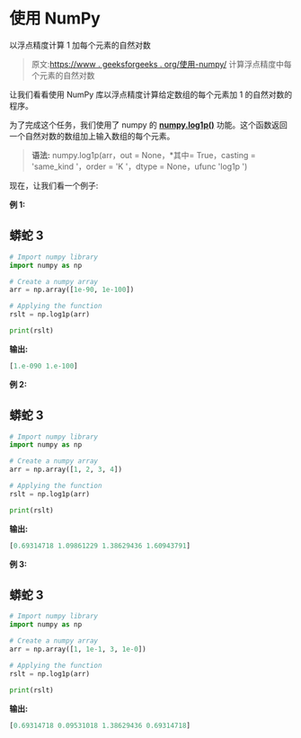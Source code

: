 # 使用 NumPy

以浮点精度计算 1 加每个元素的自然对数

> 原文:[https://www . geeksforgeeks . org/使用-numpy/](https://www.geeksforgeeks.org/compute-the-natural-logarithm-of-one-plus-each-element-in-floating-point-accuracy-using-numpy/) 计算浮点精度中每个元素的自然对数

让我们看看使用 NumPy 库以浮点精度计算给定数组的每个元素加 1 的自然对数的程序。

为了完成这个任务，我们使用了 numpy 的 [**numpy.log1p()**](https://www.geeksforgeeks.org/numpy-log1p-python/) 功能。这个函数返回一个自然对数的数组加上输入数组的每个元素。

> **语法:** numpy.log1p(arr，out = None，*其中= True，casting = 'same_kind '，order = 'K '，dtype = None，ufunc 'log1p ')

现在，让我们看一个例子:

**例 1:**

## 蟒蛇 3

```py
# Import numpy library
import numpy as np

# Create a numpy array
arr = np.array([1e-90, 1e-100])

# Applying the function
rslt = np.log1p(arr)

print(rslt)
```

**输出:**

```py
[1.e-090 1.e-100]
```

**例 2:**

## 蟒蛇 3

```py
# Import numpy library
import numpy as np

# Create a numpy array
arr = np.array([1, 2, 3, 4])

# Applying the function
rslt = np.log1p(arr)

print(rslt)
```

**输出:**

```py
[0.69314718 1.09861229 1.38629436 1.60943791]
```

**例 3:**

## 蟒蛇 3

```py
# Import numpy library
import numpy as np

# Create a numpy array
arr = np.array([1, 1e-1, 3, 1e-0])

# Applying the function
rslt = np.log1p(arr)

print(rslt)
```

**输出:**

```py
[0.69314718 0.09531018 1.38629436 0.69314718]
```
